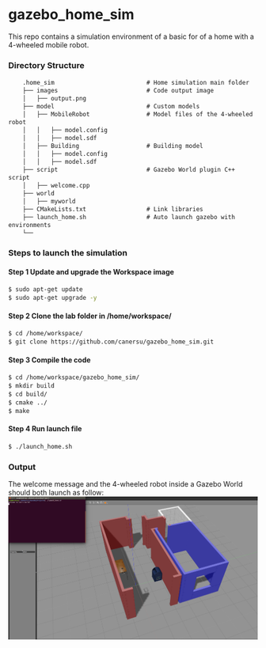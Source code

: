 # gazebo_home_sim

This repo contains a simulation environment of a basic for of a home with a 4-wheeled mobile robot.
### Directory Structure
```
    .home_sim                          # Home simulation main folder 
    ├── images                         # Code output image 
    │   ├── output.png
    ├── model                          # Custom models
    │   ├── MobileRobot                # Model files of the 4-wheeled robot
    │   │   ├── model.config
    │   │   ├── model.sdf
    │   ├── Building                   # Building model
    │   │   ├── model.config
    │   │   ├── model.sdf
    ├── script                         # Gazebo World plugin C++ script
    │   ├── welcome.cpp
    ├── world
    │   ├── myworld
    ├── CMakeLists.txt                 # Link libraries 
    ├── launch_home.sh                 # Auto launch gazebo with environments
    └── 
```

### Steps to launch the simulation

#### Step 1 Update and upgrade the Workspace image
```sh
$ sudo apt-get update
$ sudo apt-get upgrade -y
```

#### Step 2 Clone the lab folder in /home/workspace/
```sh
$ cd /home/workspace/
$ git clone https://github.com/canersu/gazebo_home_sim.git
```

#### Step 3 Compile the code
```sh
$ cd /home/workspace/gazebo_home_sim/
$ mkdir build
$ cd build/
$ cmake ../
$ make
```

#### Step 4 Run launch file  
```sh
$ ./launch_home.sh
```

### Output
The welcome message and the 4-wheeled robot inside a Gazebo World should both launch as follow: 
![alt text](images/output.png)
